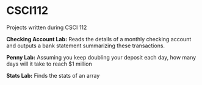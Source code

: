 # CSCI112
Projects written during CSCI 112

**Checking Account Lab:** Reads the details of a monthly checking account and outputs a bank statement summarizing these transactions.

**Penny Lab:** Assuming you keep doubling your deposit each day, how many days will it take to reach $1 million

**Stats Lab:** Finds the stats of an array
